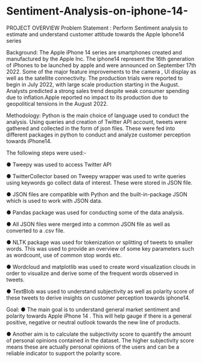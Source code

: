 # Sentiment-Analysis-on-iphone-14-
PROJECT OVERVIEW
Problem Statement : Perform Sentiment analysis to estimate and understand customer 
attitude towards the Apple Iphone14 series

Background:
The Apple iPhone 14 series are smartphones created and manufactured by the Apple Inc. 
The iphone14 represent the 16th generation of iPhones to be launched by apple and were 
announced on September 17th 2022. Some of the major feature improvements to the camera , 
UI display as well as the satellite connectivity.
The production trials were reported to begin in July 2022, with large scale production starting 
in the August. Analysts predicted a strong sales trend despite weak consumer spending due to 
inflation.Apple reported no impact to its production due to geopolitical tensions in the 
August 2022.

Methodology:
Python is the main choice of language used to conduct the analysis. Using queries and 
creation of Twitter API account, tweets were gathered and collected in the form of json files. 
These were fed into different packages in python to conduct and analyze customer perception 
towards iPhone14. 

The following steps were used:-

● Tweepy was used to access Twitter API

● TwitterCollector based on Tweepy wrapper was used to write queries using 
keywords go collect data of interest. These were stored in JSON file.

● JSON files are compatible with Python and the built-in-package JSON which is used 
to work with JSON data.

● Pandas package was used for conducting some of the data analysis. 

● All JSON files were merged into a common JSON file as well as converted to a .csv 
file.

● NLTK package was used for tokenization or splitting of tweets to smaller words. 
This was used to provide an overview of some key parameters such as wordcount, 
use of common stop words etc.

● Wordcloud and matplotlib was used to create word visualization clouds in order to 
visualize and derive some of the frequent words observed in tweets.

● TextBlob was used to understand subjectivity as well as polarity score of these tweets 
to derive insights on customer perception towards iphone14.

Goal:
● The main goal is to understand general market sentiment and polarity towards Apple 
iPhone 14 . This will help gauge if there is a general positive, negative or neutral 
outlook towards the new line of products. 

● Another aim is to calculate the subjectivity score to quantify the amount of personal 
opinions contained in the dataset. The higher subjectivity score means these are 
actually personal opinions of the users and can be a reliable indicator to support the 
polarity score.
